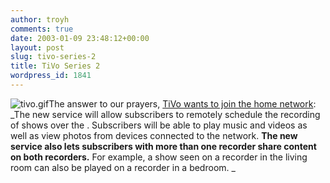 ```yaml
---
author: troyh
comments: true
date: 2003-01-09 23:48:12+00:00
layout: post
slug: tivo-series-2
title: TiVo Series 2
wordpress_id: 1841
---
```


![tivo.gif](http://fumweb/MT/archives/tivo.gif)The answer to our prayers, [TiVo wants to join the home network](http://rss.com.com/2100-1040-979996.html?type=pt&part=rss&tag=feed&subj=news): _The new service will allow subscribers to remotely schedule the recording of shows over the . Subscribers will be able to play music and videos as well as view photos from devices connected to the network. **The new service also lets subscribers with more than one recorder share content on both recorders.** For example, a show seen on a recorder in the living room can also be played on a recorder in a bedroom. _
